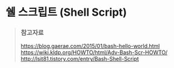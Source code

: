 # 쉘 스크립트 (Shell Script)

> ### 참고자료
> <https://blog.gaerae.com/2015/01/bash-hello-world.html>  
> <https://wiki.kldp.org/HOWTO/html/Adv-Bash-Scr-HOWTO/>  
> <http://lsit81.tistory.com/entry/Bash-Shell-Script>